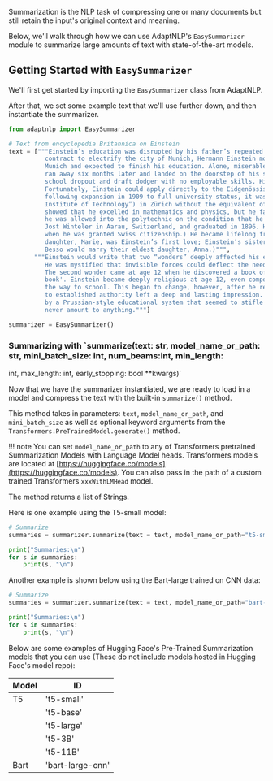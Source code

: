 Summarization is the NLP task of compressing one or many documents but still retain the input's original context and 
meaning.

Below, we'll walk through how we can use AdaptNLP's `EasySummarizer` module to summarize large amounts of text with
state-of-the-art models.


## Getting Started with `EasySummarizer`

We'll first get started by importing the `EasySummarizer` class from AdaptNLP.

After that, we set some example text that we'll use further down, and then instantiate the summarizer.

```python
from adaptnlp import EasySummarizer

# Text from encyclopedia Britannica on Einstein
text = ["""Einstein’s education was disrupted by his father’s repeated failures at business. In 1894, after his company failed to get an important 
          contract to electrify the city of Munich, Hermann Einstein moved to Milan to work with a relative. Einstein was left at a boardinghouse in 
          Munich and expected to finish his education. Alone, miserable, and repelled by the looming prospect of military duty when he turned 16, Einstein 
          ran away six months later and landed on the doorstep of his surprised parents. His parents realized the enormous problems that he faced as a 
          school dropout and draft dodger with no employable skills. His prospects did not look promising.
          Fortunately, Einstein could apply directly to the Eidgenössische Polytechnische Schule (“Swiss Federal Polytechnic School”; in 1911, 
          following expansion in 1909 to full university status, it was renamed the Eidgenössische Technische Hochschule, or “Swiss Federal 
          Institute of Technology”) in Zürich without the equivalent of a high school diploma if he passed its stiff entrance examinations. His marks 
          showed that he excelled in mathematics and physics, but he failed at French, chemistry, and biology. Because of his exceptional math scores, 
          he was allowed into the polytechnic on the condition that he first finish his formal schooling. He went to a special high school run by 
          Jost Winteler in Aarau, Switzerland, and graduated in 1896. He also renounced his German citizenship at that time. (He was stateless until 1901, 
          when he was granted Swiss citizenship.) He became lifelong friends with the Winteler family, with whom he had been boarding. (Winteler’s 
          daughter, Marie, was Einstein’s first love; Einstein’s sister, Maja, would eventually marry Winteler’s son Paul; and his close friend Michele 
          Besso would marry their eldest daughter, Anna.)""",
       """Einstein would write that two “wonders” deeply affected his early years. The first was his encounter with a compass at age five. 
          He was mystified that invisible forces could deflect the needle. This would lead to a lifelong fascination with invisible forces. 
          The second wonder came at age 12 when he discovered a book of geometry, which he devoured, calling it his 'sacred little geometry 
          book'. Einstein became deeply religious at age 12, even composing several songs in praise of God and chanting religious songs on 
          the way to school. This began to change, however, after he read science books that contradicted his religious beliefs. This challenge 
          to established authority left a deep and lasting impression. At the Luitpold Gymnasium, Einstein often felt out of place and victimized 
          by a Prussian-style educational system that seemed to stifle originality and creativity. One teacher even told him that he would 
          never amount to anything."""]

summarizer = EasySummarizer()
```

### Summarizing with `summarize(text: str, model_name_or_path: str, mini_batch_size: int, num_beams:int, min_length: 
int, max_length: int, early_stopping: bool **kwargs)`

Now that we have the summarizer instantiated, we are ready to load in a model and compress the text 
with the built-in `summarize()` method.  

This method takes in parameters: `text`, `model_name_or_path`, and `mini_batch_size` as well as optional keyword arguments
from the `Transformers.PreTrainedModel.generate()` method.

!!! note 
    You can set `model_name_or_path` to any of Transformers pretrained Summarization Models with Language Model heads.
    Transformers models are located at [https://huggingface.co/models](https://huggingface.co/models).  You can also pass in
    the path of a custom trained Transformers `xxxWithLMHead` model.
 
The method returns a list of Strings.

Here is one example using the T5-small model:

```python
# Summarize
summaries = summarizer.summarize(text = text, model_name_or_path="t5-small", mini_batch_size=1, num_beams = 4, min_length=0, max_length=100, early_stopping=True)

print("Summaries:\n")
for s in summaries:
    print(s, "\n")
```

Another example is shown below using the Bart-large trained on CNN data:

```python
# Summarize
summaries = summarizer.summarize(text = text, model_name_or_path="bart-large-cnn", mini_batch_size=1, num_beams = 2, min_length=40, max_length=300, early_stopping=True)

print("Summaries:\n")
for s in summaries:
    print(s, "\n")
```

Below are some examples of Hugging Face's Pre-Trained Summarization models that you can use (These do
not include models hosted in Hugging Face's model repo):

| Model |  ID  |
| ----- | ---- |
| T5    |   't5-small'   |
|       |   't5-base'    |
|       |   't5-large'   | 
|       |   't5-3B'      |
|       |   't5-11B'     |
| Bart  |   'bart-large-cnn' |

